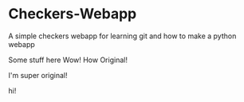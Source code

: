 Checkers-Webapp
===============

A simple checkers webapp for learning git and how to make a python webapp

Some stuff here
Wow! How Original!


I'm super original!

hi!